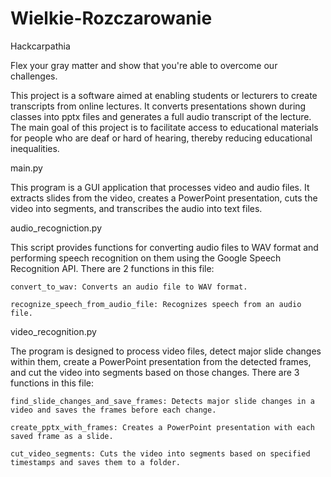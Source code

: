 # Wielkie-Rozczarowanie
Hackcarpathia

Flex your gray matter and show that you're able to overcome our challenges.

This project is a software aimed at enabling students or lecturers to create transcripts from online lectures. It converts presentations shown during classes into pptx files and generates a full audio transcript of the lecture. The main goal of this project is to facilitate access to educational materials for people who are deaf or hard of hearing, thereby reducing educational inequalities.


main.py

  This program is a GUI application that processes video and audio files. It extracts slides from the video, creates a PowerPoint presentation, cuts the video into segments, and transcribes the audio into text files.

audio_recogniction.py

  This script provides functions for converting audio files to WAV format and performing speech recognition on them using the Google Speech Recognition API.
  There are 2 functions in this file:
  
    convert_to_wav: Converts an audio file to WAV format.

    recognize_speech_from_audio_file: Recognizes speech from an audio file.

video_recognition.py

  The program is designed to process video files, detect major slide changes within them, create a PowerPoint presentation from the detected frames, and cut the video into segments based on those changes.
  There are 3 functions in this file:
  
    find_slide_changes_and_save_frames: Detects major slide changes in a video and saves the frames before each change.

    create_pptx_with_frames: Creates a PowerPoint presentation with each saved frame as a slide.

    cut_video_segments: Cuts the video into segments based on specified timestamps and saves them to a folder.


